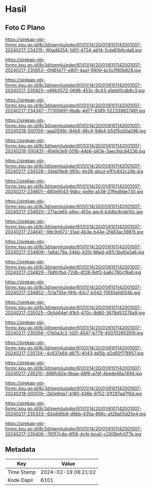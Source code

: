 # Hasil

## Foto C Plano

https://sirekap-obj-formc.kpu.go.id/8c3d/pemilu/pdpr/61/01/14/20/01/6101142001007-20240217-234215--80ad6254-1d01-4724-ab14-1cda61b6cda8.jpg

https://sirekap-obj-formc.kpu.go.id/8c3d/pemilu/pdpr/61/01/14/20/01/6101142001007-20240217-235653--0fd61e77-e801-4aa1-9909-bc0cff80b828.jpg

https://sirekap-obj-formc.kpu.go.id/8c3d/pemilu/pdpr/61/01/14/20/01/6101142001007-20240217-235925--e86b5572-0696-453c-8c43-a1eb91cdb8c3.jpg

https://sirekap-obj-formc.kpu.go.id/8c3d/pemilu/pdpr/61/01/14/20/01/6101142001007-20240217-234347--77300691-6bdb-4d77-8385-52233962746f.jpg

https://sirekap-obj-formc.kpu.go.id/8c3d/pemilu/pdpr/61/01/14/20/01/6101142001007-20240218-000159--aaa0599c-84b6-46c4-9db4-b5d15cb0a096.jpg

https://sirekap-obj-formc.kpu.go.id/8c3d/pemilu/pdpr/61/01/14/20/01/6101142001007-20240218-000431--40efe3e8-00fb-44b6-b83e-3aec9dc84236.jpg

https://sirekap-obj-formc.kpu.go.id/8c3d/pemilu/pdpr/61/01/14/20/01/6101142001007-20240217-234528--34eb19e8-093c-4e38-abcd-e1f1c842c24b.jpg

https://sirekap-obj-formc.kpu.go.id/8c3d/pemilu/pdpr/61/01/14/20/01/6101142001007-20240217-234601--480e9543-9dbc-4e9d-a538-21ffed9de730.jpg

https://sirekap-obj-formc.kpu.go.id/8c3d/pemilu/pdpr/61/01/14/20/01/6101142001007-20240217-234620--271acb65-a9ec-4f2e-aec4-b3dbc6ceb10c.jpg

https://sirekap-obj-formc.kpu.go.id/8c3d/pemilu/pdpr/61/01/14/20/01/6101142001007-20240217-234641--98c9d072-31ad-4b3e-b44e-2f483ac39815.jpg

https://sirekap-obj-formc.kpu.go.id/8c3d/pemilu/pdpr/61/01/14/20/01/6101142001007-20240217-234809--1a8dc79a-34bb-42fd-86ed-e97c3bd0a3a6.jpg

https://sirekap-obj-formc.kpu.go.id/8c3d/pemilu/pdpr/61/01/14/20/01/6101142001007-20240217-234829--7b8fcfbd-72db-4f28-9df3-ba6c780cf9a6.jpg

https://sirekap-obj-formc.kpu.go.id/8c3d/pemilu/pdpr/61/01/14/20/01/6101142001007-20240217-234852--7c1a735e-f4fb-40c7-b542-11930afd054b.jpg

https://sirekap-obj-formc.kpu.go.id/8c3d/pemilu/pdpr/61/01/14/20/01/6101142001007-20240217-235025--0b5d44ef-81b5-470c-8d60-3678d53278a9.jpg

https://sirekap-obj-formc.kpu.go.id/8c3d/pemilu/pdpr/61/01/14/20/01/6101142001007-20240217-235058--01b0a3c2-1d2f-4547-b779-4007028535f9.jpg

https://sirekap-obj-formc.kpu.go.id/8c3d/pemilu/pdpr/61/01/14/20/01/6101142001007-20240217-235134--4c637a6d-d875-4043-b65b-d2d92f178957.jpg

https://sirekap-obj-formc.kpu.go.id/8c3d/pemilu/pdpr/61/01/14/20/01/6101142001007-20240217-235210--896fc62e-6baa-48f6-a7df-4eede48a7494.jpg

https://sirekap-obj-formc.kpu.go.id/8c3d/pemilu/pdpr/61/01/14/20/01/6101142001007-20240218-000519--2b0e9da7-b180-436b-9752-31f297ad7f6d.jpg

https://sirekap-obj-formc.kpu.go.id/8c3d/pemilu/pdpr/61/01/14/20/01/6101142001007-20240217-235333--62e8d5b9-d6bb-435a-886c-a128a05d25e4.jpg

https://sirekap-obj-formc.kpu.go.id/8c3d/pemilu/pdpr/61/01/14/20/01/6101142001007-20240217-235406--76f57c4a-df58-4cfe-bca0-c2008efc077b.jpg


## Metadata

| Key        | Value               |
| ---------- | ------------------- |
| Time Stamp | 2024-02-19 06:21:02 |
| Kode Dapil | 6101                |



